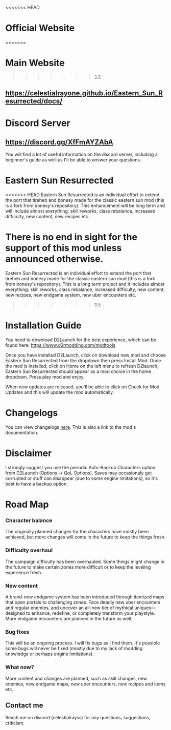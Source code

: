 <<<<<<< HEAD
# Official Website
=======
# Main Website
>>>>>>> 3.5
## https://celestialrayone.github.io/Eastern_Sun_Resurrected/docs/

# Discord Server
## https://discord.gg/XfFmAYZAbA
You will find a lot of useful information on the discord server, including a beginner's guide as well as I'll be able to answer your questions.

# Eastern Sun Resurrected
<<<<<<< HEAD
Eastern Sun Resurrected is an individual effort to extend the port that tireheb and bonesy made for the classic eastern sun mod (this is a fork from bonesy's repository). This enhancement will be long term and will include almost everything: skill reworks, class rebalance, increased difficulty, new content, new recipes etc.

There is no end in sight for the support of this mod unless announced otherwise.
=======
Eastern Sun Resurrected is an individual effort to extend the port that tireheb and bonesy made for the classic eastern sun mod (this is a fork from bonesy's repository). This is a long term project and it includes almost everything: skill reworks, class rebalance, increased difficulty, new content, new recipes, new endgame system, new uber encounters etc.
>>>>>>> 3.5

# Installation Guide
You need to download D2Launch for the best experience, which can be found here: https://www.d2rmodding.com/modtools

Once you have installed D2Launch, click on download new mod and choose Eastern Sun Resurrected from the dropdown then press Install Mod. Once the mod is installed, click on Home on the left menu to refresh D2launch, Eastern Sun Resurrected should appear as a mod choice in the home dropdown. Press play mod and enjoy.

When new updates are released, you'll be able to click on Check for Mod Updates and this will update the mod automatically.

# Changelogs
You can view changelogs [here](https://celestialrayone.github.io/Eastern_Sun_Resurrected/docs/index.html). This is also a link to the mod's documentation.

# Disclaimer
I strongly suggest you use the periodic Auto-Backup Characters option from D2Launch (Options -> QoL Options). Saves may occasionaly get corrupted or stuff can disappear (due to some engine limitations), so it's best to have a backup option.

# Road Map
### Character balance
   The originally planned changes for the characters have mostly been achieved, but more changes will come in the future to keep the things fresh.
### Difficulty overhaul
   The campaign difficulty has been overhauled. Some things might change in the future to make certain zones more difficult or to keep the leveling experience fresh.
### New content
   A brand-new endgame system has been introduced through itemized maps that open portals to challenging zones. Face deadly new uber encounters and regular enemies, and uncover an all-new tier of mythical uniques—designed to enhance, redefine, or completely transform your playstyle.
   More endgame encounters are planned in the future as well.
### Bug fixes
   This will be an ongoing process. I will fix bugs as I find them. It's possible some bugs will never be fixed (mostly due to my lack of modding knowledge or perhaps engine limitations).
### What now?
   More content and changes are planned, such as skill changes, new enemies, new endgame maps, new uber encounters, new recipes and items etc.
   
## Contact me
Reach me on discord (celestialrayss) for any questions, suggestions, criticism.
